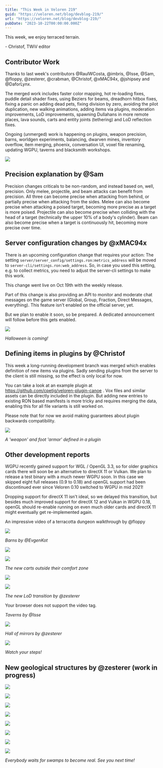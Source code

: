 ```yaml
---
title: "This Week in Veloren 219"
guid: "https://veloren.net/blog/devblog-219/"
url: "https://veloren.net/blog/devblog-219/"
pubDate: "2023-10-22T00:00:00.000Z"
---
```


This week, we enjoy terraced terrain.

\- Christof, TWiV editor

## Contributor Work

Thanks to last week's contributors @RaulWCosta, @imbris, @Isse, @Sam, @floppy, @zesterer, @crabman, @Christof, @xMAC94x, @jshipsey and @DaforLynx.

The merged work includes faster color mapping, hot re-loading fixes, puddle detail shader fixes, using Beziers for beams, dreadhorn hitbox fixes, fixing a panic on adding dead pets, fixing division by zero, avoiding the pilot duplication, new walking animations, adding items via plugins, moderation improvements, LoD improvements, spawning Dullahans in more remote places, lava sounds, carts and entity joints (tethering) and LoD reflection fixes.

Ongoing (unmerged) work is happening on plugins, weapon precision, barns, worldgen experiments, balancing, dwarven mines, inventory overflow, item merging, phoenix, conversation UI, voxel file renaming, updating WGPU, taverns and blacksmith workshops.

![](https://s3.eu-central-2.wasabisys.com/veloren-blog/cdn/523568428905398283/1164640614416138351/screenshot_1697741982514.png)

## Precision explanation by @Sam

Precision changes criticals to be non-random, and instead based on, well, precision. Only melee, projectile, and beam attacks can benefit from precision. All three can become precise when attacking from behind, or partially precise when attacking from the sides. Melee can also become precise when attacking a poised target, becoming more precise as a target is more poised. Projectile can also become precise when colliding with the head of a target (technically the upper 10% of a body's cylinder). Beam can also become precise when a target is continuously hit, becoming more precise over time.

## Server configuration changes by @xMAC94x

There is an upcoming configuration change that requires your action: The setting `server/server_config/settings.ron:metrics_address` will be moved to `server-cli/settings.ron:web_address`. So, in case you used this setting, e.g. to collect metrics, you need to adjust the server-cli settings to make this work.

This change went live on Oct 19th with the weekly release.

Part of this change is also providing an API to monitor and moderate chat messages on the game server (Global, Group, Fraction, Direct Messages, everything). This feature isn't enabled on the official server, yet.

But we plan to enable it soon, so be prepared. A dedicated announcement will follow before this gets enabled.

![](https://s3.eu-central-2.wasabisys.com/veloren-blog/cdn/634860358623821835/1163177821196255363/screenshot_1697355722156.png)

_Halloween is coming!_

## Defining items in plugins by @Christof

This week a long-running development branch was merged which enables definition of new items via plugins. Sadly sending plugins from the server to the client is still missing, so the effect is only local for now.

You can take a look at an example plugin at https://github.com/cpetig/veloren-plugin-canoe . Vox files and similar assets can be directly included in the plugin. But adding new entries to existing RON based manifests is more tricky and requires merging the data, enabling this for all file variants is still worked on.

Please note that for now we avoid making guarantees about plugin backwards compatibility.

![](https://s3.eu-central-2.wasabisys.com/veloren-blog/cdn/1031448647147204608/1163943230325399592/image.png)

_A 'weapon' and foot 'armor' defined in a plugin_

## Other development reports

WGPU recently gained support for WGL / OpenGL 3.3, so for older graphics cards there will soon be an alternative to directX 11 or Vulkan. We plan to release a test binary with a much newer WGPU soon. In this case we skipped eight full releases (0.9 to 0.18) and openGL support had been discontinued ever since Veloren 0.10 switched to WGPU in mid 2021!

Dropping support for directX 11 isn't ideal, so we delayed this transition, but besides much improved support for directX 12 and Vulkan in WGPU 0.18, openGL should re-enable running on even much older cards and directX 11 might eventually get re-implemented again.

An impressive video of a terracotta dungeon walkthrough by @floppy

![](https://s3.eu-central-2.wasabisys.com/veloren-blog/cdn/449660795857403905/1166022345601863690/screenshot_1698069194476.png)

_Barns by @EvgenKot_

![](https://s3.eu-central-2.wasabisys.com/veloren-blog/cdn/449660795857403905/1166022347317334156/image.png)

![](https://s3.eu-central-2.wasabisys.com/veloren-blog/cdn/523568428905398283/1164905766495465502/screenshot_1697805563121.png)

_The new carts outside their comfort zone_

![](https://s3.eu-central-2.wasabisys.com/veloren-blog/cdn/634860358623821835/1164905330489171968/screenshot_1697805445939.png)

![](https://s3.eu-central-2.wasabisys.com/veloren-blog/cdn/523568428905398283/1164023517394776095/screenshot_1697595205821.png)

_The new LoD transition by @zesterer_

Your browser does not support the video tag.

_Taverns by @Isse_

![](https://s3.eu-central-2.wasabisys.com/veloren-blog/cdn/634860358623821835/1162811892973183036/screenshot_1697306324949.png)

_Hall of mirrors by @zesterer_

![](https://s3.eu-central-2.wasabisys.com/veloren-blog/cdn/523568428905398283/1162673028514185216/image.png)

_Watch your steps!_

## New geological structures by @zesterer (work in progress)

![](https://s3.eu-central-2.wasabisys.com/veloren-blog/cdn/634860358623821835/1165677419932438639/screenshot_1697989515672.png)

![](https://s3.eu-central-2.wasabisys.com/veloren-blog/cdn/450064928720814081/1165368625872506950/screenshot_1697915921686.png)

![](https://s3.eu-central-2.wasabisys.com/veloren-blog/cdn/450064928720814081/1165394678112329878/screenshot_1697922124896.png)

![](https://s3.eu-central-2.wasabisys.com/veloren-blog/cdn/450064928720814081/1165395148486742097/screenshot_1697922245174.png)

![](https://s3.eu-central-2.wasabisys.com/veloren-blog/cdn/450064928720814081/1165396435395682407/screenshot_1697922552826.png)

![](https://s3.eu-central-2.wasabisys.com/veloren-blog/cdn/450064928720814081/1165433723936837733/screenshot_1697931430629.png)

![](https://s3.eu-central-2.wasabisys.com/veloren-blog/cdn/450064928720814081/1165427123977199668/screenshot_1697929863286.png)

![](https://s3.eu-central-2.wasabisys.com/veloren-blog/cdn/450064928720814081/1165433284008882296/screenshot_1697931335967.png)

_Everybody waits for swamps to become real. See you next time!_
